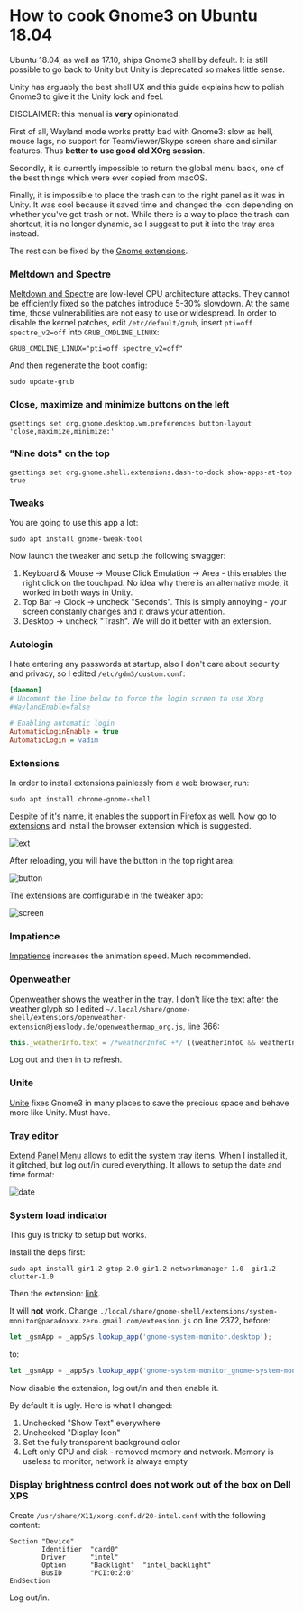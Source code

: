 How to cook Gnome3 on Ubuntu 18.04
==================================

Ubuntu 18.04, as well as 17.10, ships Gnome3 shell by default.
It is still possible to go back to Unity but Unity is deprecated so makes little sense.

Unity has arguably the best shell UX and this guide explains how to polish Gnome3 to give it
the Unity look and feel.

DISCLAIMER: this manual is **very** opinionated.

First of all, Wayland mode works pretty bad with Gnome3: slow as hell, mouse lags, no support for TeamViewer/Skype screen share and similar features.
Thus **better to use good old XOrg session**.

Secondly, it is currently impossible to return the global menu back, one of the best things which were ever copied from macOS.

Finally, it is impossible to place the trash can to the right panel as it was in Unity. It was cool because it saved time and changed the icon depending on whether you've got trash or not. While there is a way to place the trash can shortcut, it is no longer dynamic, so I suggest to put it into the tray area instead.

The rest can be fixed by the [Gnome extensions](https://extensions.gnome.org/).

### Meltdown and Spectre

[Meltdown and Spectre](https://meltdownattack.com/) are low-level CPU architecture attacks. They cannot be efficiently fixed so the patches introduce 5-30% slowdown. At the same time, those vulnerabilities are not easy to use or widespread. In order to disable the kernel patches, edit `/etc/default/grub`, insert `pti=off spectre_v2=off` into `GRUB_CMDLINE_LINUX`:

```
GRUB_CMDLINE_LINUX="pti=off spectre_v2=off"
```

And then regenerate the boot config:

```
sudo update-grub
```

### Close, maximize and minimize buttons on the left

```
gsettings set org.gnome.desktop.wm.preferences button-layout 'close,maximize,minimize:'
```

### "Nine dots" on the top

```
gsettings set org.gnome.shell.extensions.dash-to-dock show-apps-at-top true
```

### Tweaks

You are going to use this app a lot:

```
sudo apt install gnome-tweak-tool
```

Now launch the tweaker and setup the following swagger:

1. Keyboard & Mouse -> Mouse Click Emulation -> Area - this enables the right click on the touchpad. No idea why there is an alternative mode, it worked in both ways in Unity.
2. Top Bar -> Clock -> uncheck "Seconds". This is simply annoying - your screen constanly changes and it draws your attention.
3. Desktop -> uncheck "Trash". We will do it better with an extension.

### Autologin

I hate entering any passwords at startup, also I don't care about security and privacy, so I edited
`/etc/gdm3/custom.conf`:

```ini
[daemon]
# Uncoment the line below to force the login screen to use Xorg
#WaylandEnable=false

# Enabling automatic login
AutomaticLoginEnable = true
AutomaticLogin = vadim
```

### Extensions

In order to install extensions painlessly from a web browser, run:

```
sudo apt install chrome-gnome-shell
```

Despite of it's name, it enables the support in Firefox as well. Now go to [extensions](https://extensions.gnome.org/extension/48/trash/) and install the browser extension which is suggested.

![ext](ext.png)

After reloading, you will have the button in the top right area:

![button](button.png)

The extensions are configurable in the tweaker app:

![screen](screen.png)

### Impatience

[Impatience](https://extensions.gnome.org/extension/277/impatience/) increases the animation speed. Much recommended.

### Openweather

[Openweather](https://extensions.gnome.org/extension/750/openweather/) shows the weather in the tray.
I don't like the text after the weather glyph so I edited
`~/.local/share/gnome-shell/extensions/openweather-extension@jenslody.de/openweathermap_org.js`,
line 366:

```javascript
this._weatherInfo.text = /*weatherInfoC +*/ ((weatherInfoC && weatherInfoT) ? _(" ") : "") + weatherInfoT;
```

Log out and then in to refresh.

### Unite

[Unite](https://extensions.gnome.org/extension/1287/unite/) fixes Gnome3 in many places to save the precious space and behave more like Unity. Must have.

### Tray editor

[Extend Panel Menu](https://extensions.gnome.org/extension/1201/extend-panel-menu/) allows to edit the system tray items. When I installed it, it glitched,
but log out/in cured everything.
It allows to setup the date and time format:

![date](date.png)

### System load indicator

This guy is tricky to setup but works.

Install the deps first:

```
sudo apt install gir1.2-gtop-2.0 gir1.2-networkmanager-1.0  gir1.2-clutter-1.0
```

Then the extension: [link](https://extensions.gnome.org/extension/120/system-monitor/).

It will **not** work. Change `./local/share/gnome-shell/extensions/system-monitor@paradoxxx.zero.gmail.com/extension.js` on line 2372,
before:
```javascript
let _gsmApp = _appSys.lookup_app('gnome-system-monitor.desktop');
```
to:
```javascript
let _gsmApp = _appSys.lookup_app('gnome-system-monitor_gnome-system-monitor.desktop');
```
Now disable the extension, log out/in and then enable it.

By default it is ugly. Here is what I changed:

1. Unchecked "Show Text" everywhere
2. Unchecked "Display Icon"
3. Set the fully transparent background color
4. Left only CPU and disk - removed memory and network. Memory is useless to monitor, network is always empty

### Display brightness control does not work out of the box on Dell XPS

Create `/usr/share/X11/xorg.conf.d/20-intel.conf` with the following content:

```
Section "Device"
        Identifier  "card0"
        Driver      "intel"
        Option      "Backlight"  "intel_backlight"
        BusID       "PCI:0:2:0"
EndSection
```

Log out/in.
